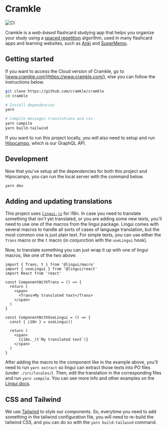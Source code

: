 # Cramkle

![CI](https://github.com/cramkle/cramkle/workflows/CI/badge.svg?branch=main)

Cramkle is a *web-based* flashcard studying app that helps you
organize your study using a [spaced repetition](https://en.wikipedia.org/wiki/Spaced_repetition)
algorithm, used in many flashcard apps and learning websites, such as
[Anki](https://apps.ankiweb.net/) and [SuperMemo](https://www.supermemo.com/).

## Getting started

If you want to access the Cloud version of Cramkle, go to [www.cramkle.com](https://www.cramkle.com/),
else you can follow the instructions below.

```sh
git clone https://github.com/cramkle/cramkle
cd cramkle

# Install dependencies
yarn

# Compile messages translations and css
yarn compile
yarn build-tailwind
```

If you want to run this project locally, you will also need to setup and run [Hipocampo](https://github.com/cramkle/hipocampo),
which is our GraphQL API.

## Development

Now that you've setup all the dependencies for both this project and Hipocampo,
you can run the local server with the command below.

```sh
yarn dev
```

## Adding and updating translations

This project uses [`lingui-js`](https://github.com/lingui/js-lingui) for i18n. In case you need
to translate something that isn't yet translated, or you are adding some new texts, you'll need
to use one of the macros from the lingui package. Lingui comes with several macros to handle all
sorts of cases of language translation, but the most common one is just plain text. For simple texts,
you can use either the `Trans` macro or the `t` macro (in conjunction with the `useLingui` hook).

Now, to translate something you can just wrap it up with one of lingui macros, like one of the two above:

```tsx
import { Trans, t } from '@lingui/macro'
import { useLingui } from '@lingui/react'
import React from 'react'

const ComponentWithTrans = () => {
  return (
    <span>
      <Trans>My translated text</Trans>
    </span>
  )
}

const ComponentWithUseLingui = () => {
  const { i18n } = useLingui()

  return (
    <span>
      {i18n._(t`My translated text`)}
    </span>
  )
}
```

After adding the macro to the component like in the example above, you'll need to run `yarn extract` so lingui
can extract those texts into PO files (under `./src/locales/`). Then, edit the translation in the corresponding
files and run `yarn compile`. You can see more info and other examples on the [Lingui docs](https://lingui.js.org/).

## CSS and Tailwind

We use [Tailwind](https://tailwindcss.com) to style our components. So, everytime you need to add
something in the tailwind configuration file, you will need to re-build the tailwind CSS, and you
can do so with the `yarn build-tailwind` command.
